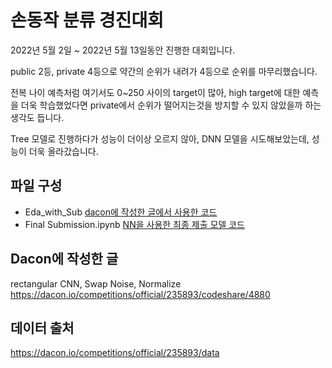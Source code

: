# 손동작 분류 경진대회

2022년 5월 2일 ~ 2022년 5월 13일동안 진행한 대회입니다. 

public 2등, private 4등으로 약간의 순위가 내려가 4등으로 순위를 마무리했습니다.

전복 나이 예측처럼 여기서도 0~250 사이의 target이 많아, high target에 대한 예측을 더욱 학습했었다면 private에서 순위가 떨어지는것을 방지할 수 있지 않았을까 하는 생각도 듭니다.

Tree 모델로 진행하다가 성능이 더이상 오르지 않아, DNN 모델을 시도해보았는데, 성능이 더욱 올라갔습니다.

## 파일 구성

- Eda_with_Sub [dacon에 작성한 글에서 사용한 코드](./Eda_with_Sub.ipynb)
- Final Submission.ipynb [NN을 사용한 최종 제출 모델 코드](./Final%20Submission.ipynb)

## Dacon에 작성한 글

rectangular CNN, Swap Noise, Normalize\
https://dacon.io/competitions/official/235893/codeshare/4880

## 데이터 출처
https://dacon.io/competitions/official/235893/data
